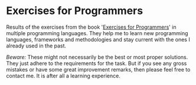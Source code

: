 # Exercises for Programmers
Results of the exercises  from the book '[Exercises for Programmers](https://pragprog.com/book/bhwb/exercises-for-programmers)' in multiple programming languages. They help me to learn new programming languages, frameworks and methodologies and stay current with the ones I already used in the past.

*Beware:* These might not necessarily be the best or most proper solutions. They just adhere to the requirements for the task. But if you see any gross mistakes or have some great improvement remarks, then please feel free to contact me. It is after all a learning experience.